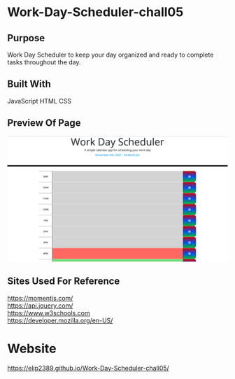 # Work-Day-Scheduler-chall05


## Purpose
Work Day Scheduler to keep your day organized and ready to complete tasks throughout the day.

## Built With
JavaScript
HTML
CSS

## Preview Of Page
<img src="./assets/images/workday-img.png">

## Sites Used For Reference
https://momentjs.com/ <br>
https://api.jquery.com/ <br>
https://www.w3schools.com <br>
https://developer.mozilla.org/en-US/

# Website
https://elip2389.github.io/Work-Day-Scheduler-chall05/